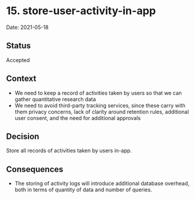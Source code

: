 # 15. store-user-activity-in-app

Date: 2021-05-18

## Status

Accepted

## Context

- We need to keep a record of activities taken by users so that we can gather quantitative research data
- We need to avoid third-party tracking services, since these carry with them privacy concerns, lack of clarity around retention rules, additional user consent, and the need for additional approvals

## Decision

Store all records of activities taken by users in-app.

## Consequences

- The storing of activity logs will introduce additional database overhead, both in terms of quantity of data and number of queries.
